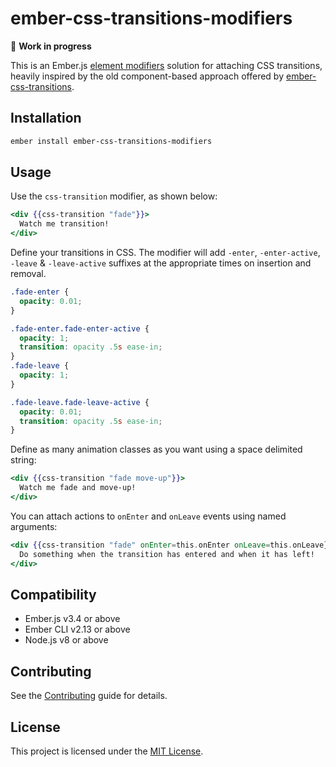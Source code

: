 ember-css-transitions-modifiers
==============================================================================

🚧 **Work in progress**

This is an Ember.js [element modifiers](https://blog.emberjs.com/2019/03/06/coming-soon-in-ember-octane-part-4.html#:~:targetText=Modifiers%20are%20used%20for%20manipulating,button%20element%20it%20is%20modifying.&targetText=Modifiers%20are%20not%20an%20entirely%20new%20concept%20in%20Ember.) solution for attaching CSS transitions, heavily inspired by the old component-based approach offered by [ember-css-transitions](https://github.com/peec/ember-css-transitions).

Installation
------------------------------------------------------------------------------

```bash
ember install ember-css-transitions-modifiers
```

Usage
------------------------------------------------------------------------------

Use the `css-transition` modifier, as shown below:

```hbs
<div {{css-transition "fade"}}>
  Watch me transition!
</div>
```

Define your transitions in CSS. The modifier will add `-enter`, `-enter-active`, `-leave` & `-leave-active` suffixes at the appropriate times on insertion and removal.

```css
.fade-enter {
  opacity: 0.01;
}

.fade-enter.fade-enter-active {
  opacity: 1;
  transition: opacity .5s ease-in;
}
.fade-leave {
  opacity: 1;
}

.fade-leave.fade-leave-active {
  opacity: 0.01;
  transition: opacity .5s ease-in;
}
```

Define as many animation classes as you want using a space delimited string:

```hbs
<div {{css-transition "fade move-up"}}>
  Watch me fade and move-up!
</div>
```

You can attach actions to `onEnter` and `onLeave` events using named arguments:

```hbs
<div {{css-transition "fade" onEnter=this.onEnter onLeave=this.onLeave}}>
  Do something when the transition has entered and when it has left!
</div>
```

Compatibility
------------------------------------------------------------------------------

* Ember.js v3.4 or above
* Ember CLI v2.13 or above
* Node.js v8 or above

Contributing
------------------------------------------------------------------------------

See the [Contributing](CONTRIBUTING.md) guide for details.

License
------------------------------------------------------------------------------

This project is licensed under the [MIT License](LICENSE.md).
